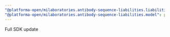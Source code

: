 ```yaml
---
"@platforma-open/milaboratories.antibody-sequence-liabilities.liabilities-calc-script": patch
"@platforma-open/milaboratories.antibody-sequence-liabilities.model": patch
---
```


Full SDK update

